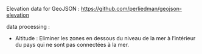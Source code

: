 Elevation data for GeoJSON : https://github.com/perliedman/geojson-elevation

data processing : 

- Altitude  : Eliminer les zones en dessous du niveau de la mer à l’intérieur du pays qui ne sont pas connectées à la mer.